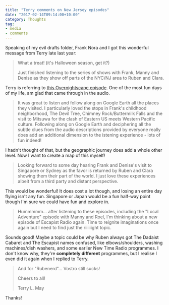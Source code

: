 ```yaml
---
title: "Terry comments on New Jersey episodes"
date: "2017-02-14T09:14:00+10:00"
category: Thoughts
tag:
- media
- comments
---
```

Speaking of my evil drafts folder, Frank Nora and I got this wonderful message from Terry late last year:

> What a treat! (it's Halloween season, get it?)
> 
> Just finished listening to the series of shows with Frank, Manny and 
> Denise as they show off parts of the NYC/NJ area to Ruben and Clara.

Terry is referring to [this Overnightscape episode](http://onsug.com/archives/21514). One of the most fun days of my life, am glad that came through in the audio.

> It was great to listen and follow along on Google Earth all the places 
> they visited. I particularly loved the stops in Frank's childhood 
> neighborhood, The Devil Tree, Chimney Rock/Buttermilk Falls and the 
> visit to Mitsuwa for the clash of Eastern US meets Western Pacific culture.
> Following along on Google Earth and deciphering all the subtle clues 
> from the audio descriptions provided by everyone really does add an 
> additional dimension to the istening experience - lots of fun indeed!

I hadn't thought of that, but the geographic journey does add a whole other level. Now I want to create a map of this myself!

> Looking forward to some day hearing Frank and Denise's visit to 
> Singapore or Sydney as the favor is returned by Ruben and Clara 
> showing them their part of the world. I just love these experiences 
> albeit from a third party and distant perspective.

This would be wonderful! It does cost a lot though, and losing an entire day flying isn't any fun. Singapore or Japan would be a fun half-way point though I'm sure we could have fun and explore in.

> Hummmmm... after listening to these episodes, including the "Local 
> Adventure" episode with Manny and Roel, I'm thinking about a new 
> episode of Escapist Radio again. Time to reignite imaginations once 
> again but I need to find just the riiiiiight topic.

Sounds good! Maybe a topic could be why Ruben always got The Dadaist Cabaret and The Escapist names confused, like elbows/shoulders, washing machines/dish washers, and some earlier New Time Radio programmes. I don't know why, they're **completely different** programmes, but I realise I even did it again when I replied to Terry.

> And for "Rubenerd"... Vostro still sucks!
> 
> Cheers to all!
> 
> Terry L. May

Thanks!

